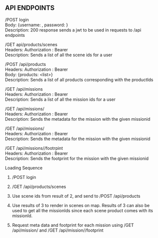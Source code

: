 API ENDPOINTS
-------------
/POST login\
Body: {username: <string>, password: <string>}\
Description: 200 response sends a jwt to be used in requests to /api endpoints
  
/GET api/products/scenes\
Headers: Authorization : Bearer <token>\
Description: Sends a list of all the scene ids for a user

/POST /api/products\
Headers: Authorization : Bearer <token>\
Body: {products: <list<productIds>>}\
Description: Sends a list of all products corresponding with the productIds

/GET /api/missions\
Headers: Authorization : Bearer <token>\
Description: Sends a list of all the mission ids for a user
  
/GET /api/missions/<missionId>\
Headers: Authorization : Bearer <token>\
Description: Sends the metadata for the mission with the given missionid
  
/GET /api/missions/<missionId>\
Headers: Authorization : Bearer <token>\
Description: Sends the metadata for the mission with the given missionid
  
/GET /api/missions/<missionId>/footrpint\
Headers: Authorization : Bearer <token>\
Description: Sends the footprint for the mission with the given missionid

Loading Sequence
1. /POST login
  
2. /GET /api/products/scenes
  
3. Use scene ids from result of 2, and send to /POST /api/products
  
4. Use results of 3 to render in scenes on map. Results of 3 can also be used to get all the missionIds since each scene product comes with its missionId.
  
5. Request meta data and footprint for each mission using /GET /api/mission/<missionid> and /GET /api/mission/<missionid>/footprint
  

